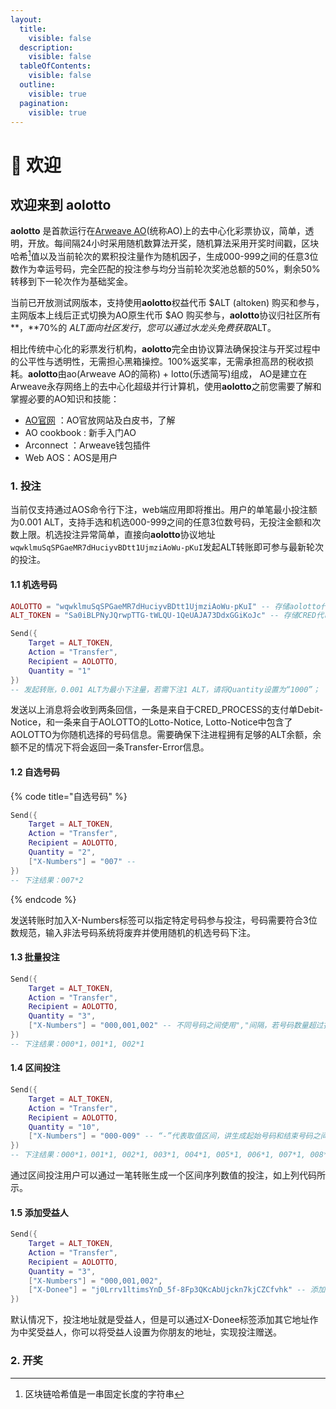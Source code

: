 ```yaml
---
layout:
  title:
    visible: false
  description:
    visible: false
  tableOfContents:
    visible: false
  outline:
    visible: true
  pagination:
    visible: true
---
```


# 👋 欢迎

## 欢迎来到 aolotto

**aolotto** 是首款运行在[Arweave AO](https://ao.arweave.dev/)(统称AO)上的去中心化彩票协议，简单，透明，开放。每间隔24小时采用随机数算法开奖，随机算法采用开奖时间戳，区块哈希[^1]值以及当前轮次的累积投注量作为随机因子，生成000-999之间的任意3位数作为幸运号码，完全匹配的投注参与均分当前轮次奖池总额的50%，剩余50%转移到下一轮次作为基础奖金。

当前已开放测试网版本，支持使用**aolotto**权益代币 $ALT (altoken) 购买和参与，主网版本上线后正式切换为AO原生代币 $AO 购买参与，**aolotto**协议归社区所有**，**70%的 $ALT 面向社区发行，您可以通过水龙头免费获取$ALT。

相比传统中心化的彩票发行机构，**aolotto**完全由协议算法确保投注与开奖过程中的公平性与透明性，无需担心黑箱操控。100%返奖率，无需承担高昂的税收损耗。**aolotto**由ao(Arweave AO的简称) + lotto(乐透简写)组成， AO是建立在Arweave永存网络上的去中心化超级并行计算机，使用**aolotto**之前您需要了解和掌握必要的AO知识和技能：

* [AO官网](https://ao.arweave.dev/) ：AO官放网站及白皮书，了解
* AO cookbook :  新手入门AO
* Arconnect ：Arweave钱包插件
* Web AOS：AOS是用户

### 1. 投注

当前仅支持通过AOS命令行下注，web端应用即将推出。用户的单笔最小投注额为0.001 ALT，支持手选和机选000-999之间的任意3位数号码，无投注金额和次数上限。机选投注异常简单，直接向**aolotto**协议地址`wqwklmuSqSPGaeMR7dHuciyvBDtt1UjmziAoWu-pKuI`发起ALT转账即可参与最新轮次的投注。

#### 1.1 机选号码

```lua
AOLOTTO = "wqwklmuSqSPGaeMR7dHuciyvBDtt1UjmziAoWu-pKuI" -- 存储aolotto代理进程为全局变量
ALT_TOKEN = "Sa0iBLPNyJQrwpTTG-tWLQU-1QeUAJA73DdxGGiKoJc" -- 存储CRED代币进程为全局变量

Send({ 
	Target = ALT_TOKEN, 
	Action = "Transfer", 
	Recipient = AOLOTTO, 
	Quantity = "1" 
})
-- 发起转账，0.001 ALT为最小下注量，若需下注1 ALT，请将Quantity设置为“1000”；
```

发送以上消息将会收到两条回信，一条是来自于CRED\_PROCESS的支付单Debit-Notice，和一条来自于AOLOTTO的Lotto-Notice, Lotto-Notice中包含了AOLOTTO为你随机选择的号码信息。需要确保下注进程拥有足够的ALT余额，余额不足的情况下将会返回一条Transfer-Error信息。

#### 1.2 自选号码

{% code title="自选号码" %}
```lua
Send({ 
	Target = ALT_TOKEN, 
	Action = "Transfer", 
	Recipient = AOLOTTO, 
	Quantity = "2",
	["X-Numbers"] = "007" -- 
})
-- 下注结果：007*2
```
{% endcode %}

发送转账时加入X-Numbers标签可以指定特定号码参与投注，号码需要符合3位数规范，输入非法号码系统将废弃并使用随机的机选号码下注。

#### 1.3 批量投注

```lua
Send({ 
	Target = ALT_TOKEN, 
	Action = "Transfer", 
	Recipient = AOLOTTO, 
	Quantity = "3",
	["X-Numbers"] = "000,001,002" -- 不同号码之间使用","间隔，若号码数量超过投注数量，自动过滤溢出号码
})
-- 下注结果：000*1，001*1, 002*1
```

#### 1.4 区间投注

```lua
Send({ 
	Target = ALT_TOKEN, 
	Action = "Transfer", 
	Recipient = AOLOTTO, 
	Quantity = "10",
	["X-Numbers"] = "000-009" -- “-”代表取值区间，讲生成起始号码和结束号码之间的序列号码，号码数量超过投注数量自动过滤溢出部分；
})
-- 下注结果：000*1，001*1, 002*1, 003*1, 004*1, 005*1, 006*1, 007*1, 008*1, 009*1   
```

通过区间投注用户可以通过一笔转账生成一个区间序列数值的投注，如上列代码所示。

#### 1.5 添加受益人

```lua
Send({ 
	Target = ALT_TOKEN, 
	Action = "Transfer", 
	Recipient = AOLOTTO, 
	Quantity = "3",
	["X-Numbers"] = "000,001,002",
	["X-Donee"] = "j0Lrrv1ltimsYnD_5f-8Fp3QKcAbUjckn7kjCZCfvhk" -- 添加受益人tag和地址，地址务必为aos process地址，AR钱包地址无法发起提取奖金的请求；
})
```

默认情况下，投注地址就是受益人，但是可以通过X-Donee标签添加其它地址作为中奖受益人，你可以将受益人设置为你朋友的地址，实现投注赠送。

### 2. 开奖

[^1]: 区块链哈希值是一串固定长度的字符串
